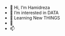 - 👋 Hi, I’m Hamidreza
- 👀 I’m interested in DATA
- 🌱 Learning New THINGS
- 💞️ 
- 📫 

<!---
maz1maz/maz1maz is a ✨ special ✨ repository because its `README.md` (this file) appears on your GitHub profile.
You can click the Preview link to take a look at your changes.
--->
